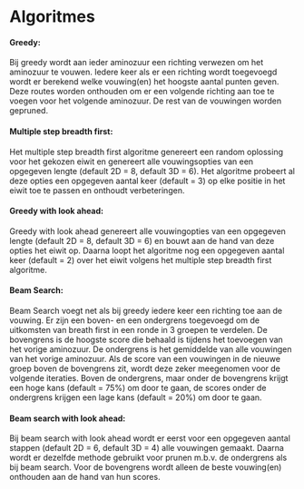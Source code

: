<h1>Algoritmes</h1>
<h4>Greedy:</h4>
Bij greedy wordt aan ieder aminozuur een richting verwezen om het aminozuur te vouwen. Iedere keer als er een richting wordt toegevoegd wordt er berekend welke vouwing(en) het hoogste aantal punten geven. Deze routes worden onthouden om er een volgende richting aan toe te voegen voor het volgende aminozuur. De rest van de vouwingen worden gepruned.

<h4>Multiple step breadth first:</h4>
Het multiple step breadth first algoritme genereert een random oplossing voor het gekozen eiwit en genereert alle vouwingsopties van een opgegeven lengte (default 2D = 8, default 3D = 6). Het algoritme probeert al deze opties een opgegeven aantal keer (default = 3) op elke positie in het eiwit toe te passen en onthoudt verbeteringen.

<h4>Greedy with look ahead:</h4>
Greedy with look ahead genereert alle vouwingopties van een opgegeven lengte (default 2D = 8, default 3D = 6) en bouwt aan de hand van deze opties het eiwit op.
Daarna loopt het algoritme nog een opgegeven aantal keer (default = 2) over het eiwit volgens het multiple step breadth first algoritme.

<h4>Beam Search:</h4>
Beam Search voegt net als bij greedy iedere keer een richting toe aan de vouwing. Er zijn een boven- en een ondergrens toegevoegd om de uitkomsten van breath first in een ronde in 3 groepen te verdelen. De bovengrens is de hoogste score die behaald is tijdens het toevoegen van het vorige aminozuur. De ondergrens is het gemiddelde van alle vouwingen van het vorige aminozuur. Als de score van een vouwingen in de nieuwe groep boven de bovengrens zit, wordt deze zeker meegenomen voor de volgende iteraties. Boven de ondergrens, maar onder de bovengrens krijgt een hoge kans (default = 75%) om door te gaan, de scores onder de ondergrens krijgen een lage kans (default = 20%) om door te gaan.

<h4>Beam search with look ahead:</h4>
Bij beam search with look ahead wordt er eerst voor een opgegeven aantal stappen (default 2D = 6, default 3D = 4) alle vouwingen gemaakt. Daarna wordt er dezelfde methode gebruikt voor prunen m.b.v. de ondergrens als bij beam search. Voor de bovengrens wordt alleen de beste vouwing(en) onthouden aan de hand van hun scores.
